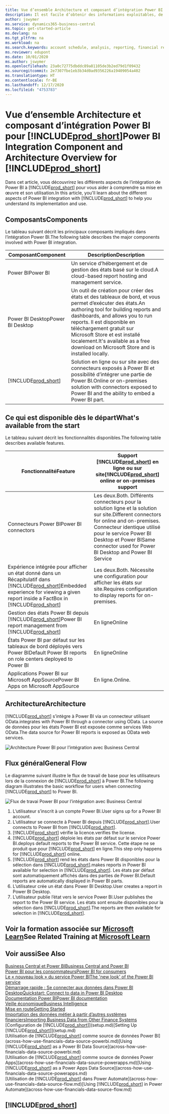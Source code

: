 ```yaml
---
title: Vue d’ensemble Architecture et composant d’intégration Power BI pour Business Central| Microsoft Docs
description: Il est facile d’obtenir des informations exploitables, de la veille économique et des KPI de vos applications Business Central pour Power BI.
author: jswymer
ms.service: dynamics365-business-central
ms.topic: get-started-article
ms.devlang: na
ms.tgt_pltfrm: na
ms.workload: na
ms.search.keywords: account schedule, analysis, reporting, financial report, business intelligence, KPI
ms.reviewer: edupont
ms.date: 10/01/2020
ms.author: jswymer
ms.openlocfilehash: 23a0c72775dbddc89a81105de3b2ed79d1f09432
ms.sourcegitcommit: 2e7307fbe1eb3b34d0ad9356226a19409054a402
ms.translationtype: HT
ms.contentlocale: fr-BE
ms.lasthandoff: 12/17/2020
ms.locfileid: "4753783"
---
```

# <a name="power-bi-integration-component-and-architecture-overview-for-prod_short"></a><span data-ttu-id="69b5d-103">Vue d’ensemble Architecture et composant d’intégration Power BI pour [!INCLUDE[prod_short](includes/prod_short.md)]</span><span class="sxs-lookup"><span data-stu-id="69b5d-103">Power BI Integration Component and Architecture Overview for [!INCLUDE[prod_short](includes/prod_short.md)]</span></span>

<span data-ttu-id="69b5d-104">Dans cet article, vous découvrirez les différents aspects de l’intégration de Power BI à [!INCLUDE[prod_short](includes/prod_short.md)] pour vous aider à comprendre sa mise en œuvre et son utilisation.</span><span class="sxs-lookup"><span data-stu-id="69b5d-104">In this article, you'll learn about the different aspects of Power BI integration with [!INCLUDE[prod_short](includes/prod_short.md)] to help you understand its implementation and use.</span></span>

## <a name="components"></a><span data-ttu-id="69b5d-105">Composants</span><span class="sxs-lookup"><span data-stu-id="69b5d-105">Components</span></span>

<span data-ttu-id="69b5d-106">Le tableau suivant décrit les principaux composants impliqués dans l’intégration Power BI.</span><span class="sxs-lookup"><span data-stu-id="69b5d-106">The following table describes the major components involved with Power BI integration.</span></span>

|<span data-ttu-id="69b5d-107">Composant</span><span class="sxs-lookup"><span data-stu-id="69b5d-107">Component</span></span>|<span data-ttu-id="69b5d-108">Description</span><span class="sxs-lookup"><span data-stu-id="69b5d-108">Description</span></span>|
|---------|-----------|
|<span data-ttu-id="69b5d-109">Power BI</span><span class="sxs-lookup"><span data-stu-id="69b5d-109">Power BI</span></span>|<span data-ttu-id="69b5d-110">Un service d’hébergement et de gestion des états basé sur le cloud.</span><span class="sxs-lookup"><span data-stu-id="69b5d-110">A cloud-based report hosting and management service.</span></span>|
|<span data-ttu-id="69b5d-111">Power BI Desktop</span><span class="sxs-lookup"><span data-stu-id="69b5d-111">Power BI Desktop</span></span>|<span data-ttu-id="69b5d-112">Un outil de création pour créer des états et des tableaux de bord, et vous permet d’exécuter des états.</span><span class="sxs-lookup"><span data-stu-id="69b5d-112">An authoring tool for building reports and dashboards, and allows you to run reports.</span></span> <span data-ttu-id="69b5d-113">Il est disponible en téléchargement gratuit sur Microsoft Store et est installé localement.</span><span class="sxs-lookup"><span data-stu-id="69b5d-113">It's available as a free download on Microsoft Store and is installed locally.</span></span>|
|[!INCLUDE[prod_short](includes/prod_short.md)]|<span data-ttu-id="69b5d-114">Solution en ligne ou sur site avec des connecteurs exposés à Power BI et possibilité d’intégrer une partie de Power BI.</span><span class="sxs-lookup"><span data-stu-id="69b5d-114">Online or on-premises solution with connectors exposed to Power BI and the ability to embed a Power BI part.</span></span>|

## <a name="whats-available-from-the-start"></a><span data-ttu-id="69b5d-115">Ce qui est disponible dès le départ</span><span class="sxs-lookup"><span data-stu-id="69b5d-115">What's available from the start</span></span>

<span data-ttu-id="69b5d-116">Le tableau suivant décrit les fonctionnalités disponibles.</span><span class="sxs-lookup"><span data-stu-id="69b5d-116">The following table describes available features.</span></span>

|<span data-ttu-id="69b5d-117">Fonctionnalité</span><span class="sxs-lookup"><span data-stu-id="69b5d-117">Feature</span></span>|<span data-ttu-id="69b5d-118">Support [!INCLUDE[prod_short](includes/prod_short.md)] en ligne ou sur site</span><span class="sxs-lookup"><span data-stu-id="69b5d-118">[!INCLUDE[prod_short](includes/prod_short.md)] online or on-premises support</span></span>|
|-------|---------------------|
|<span data-ttu-id="69b5d-119">Connecteurs Power BI</span><span class="sxs-lookup"><span data-stu-id="69b5d-119">Power BI connectors</span></span>|<span data-ttu-id="69b5d-120">Les deux.</span><span class="sxs-lookup"><span data-stu-id="69b5d-120">Both.</span></span> <span data-ttu-id="69b5d-121">Différents connecteurs pour la solution ligne et la solution sur site.</span><span class="sxs-lookup"><span data-stu-id="69b5d-121">Different connectors for online and on-premises.</span></span> <span data-ttu-id="69b5d-122">Connecteur identique utilisé pour le service Power BI Desktop et Power BI</span><span class="sxs-lookup"><span data-stu-id="69b5d-122">Same connector used for Power BI Desktop and Power BI Service</span></span> |
|<span data-ttu-id="69b5d-123">Expérience intégrée pour afficher un état donné dans un Récapitulatif dans [!INCLUDE[prod_short](includes/prod_short.md)]</span><span class="sxs-lookup"><span data-stu-id="69b5d-123">Embedded experience for viewing a given report inside a FactBox in [!INCLUDE[prod_short](includes/prod_short.md)]</span></span>|<span data-ttu-id="69b5d-124">Les deux.</span><span class="sxs-lookup"><span data-stu-id="69b5d-124">Both.</span></span> <span data-ttu-id="69b5d-125">Nécessite une configuration pour afficher les états sur site.</span><span class="sxs-lookup"><span data-stu-id="69b5d-125">Requires configuration to display reports for on-premises.</span></span>|
|<span data-ttu-id="69b5d-126">Gestion des états Power BI depuis [!INCLUDE[prod_short](includes/prod_short.md)]</span><span class="sxs-lookup"><span data-stu-id="69b5d-126">Power BI report management from [!INCLUDE[prod_short](includes/prod_short.md)]</span></span>|<span data-ttu-id="69b5d-127">En ligne</span><span class="sxs-lookup"><span data-stu-id="69b5d-127">Online</span></span>|
|<span data-ttu-id="69b5d-128">États Power BI par défaut sur les tableaux de bord déployés vers Power BI</span><span class="sxs-lookup"><span data-stu-id="69b5d-128">Default Power BI reports on role centers deployed to Power BI</span></span>|<span data-ttu-id="69b5d-129">En ligne</span><span class="sxs-lookup"><span data-stu-id="69b5d-129">Online</span></span>|
|<span data-ttu-id="69b5d-130">Applications Power BI sur Microsoft AppSource</span><span class="sxs-lookup"><span data-stu-id="69b5d-130">Power BI Apps on Microsoft AppSource</span></span>|<span data-ttu-id="69b5d-131">En ligne.</span><span class="sxs-lookup"><span data-stu-id="69b5d-131">Online.</span></span>|

## <a name="architecture"></a><span data-ttu-id="69b5d-132">Architecture</span><span class="sxs-lookup"><span data-stu-id="69b5d-132">Architecture</span></span>

[!INCLUDE[prod_short](includes/prod_short.md)] <span data-ttu-id="69b5d-133">s’intègre à Power BI via un connecteur utilisant OData.</span><span class="sxs-lookup"><span data-stu-id="69b5d-133">integrates with Power BI through a connector using OData.</span></span> <span data-ttu-id="69b5d-134">La source de données pour les états Power BI est exposée comme services Web OData.</span><span class="sxs-lookup"><span data-stu-id="69b5d-134">The data source for Power BI reports is exposed as OData web services.</span></span>

![Architecture Power BI pour l’intégration avec Business Central](./media/power-bi-architecture.png)

## <a name="general-flow"></a><span data-ttu-id="69b5d-136">Flux général</span><span class="sxs-lookup"><span data-stu-id="69b5d-136">General Flow</span></span>

<span data-ttu-id="69b5d-137">Le diagramme suivant illustre le flux de travail de base pour les utilisateurs lors de la connexion de [!INCLUDE[prod_short](includes/prod_short.md)] à Power BI.</span><span class="sxs-lookup"><span data-stu-id="69b5d-137">The following diagram illustrates the basic workflow for users when connecting [!INCLUDE[prod_short](includes/prod_short.md)] to Power BI.</span></span>

![Flux de travai Power BI pour l’intégration avec Business Central](./media/power-bi-flow.png)

1. <span data-ttu-id="69b5d-139">L’utilisateur s’inscrit à un compte Power BI.</span><span class="sxs-lookup"><span data-stu-id="69b5d-139">User signs up for a Power BI account.</span></span>
2. <span data-ttu-id="69b5d-140">L’utilisateur se connecte à Power BI depuis [!INCLUDE[prod_short](includes/prod_short.md)].</span><span class="sxs-lookup"><span data-stu-id="69b5d-140">User connects to Power BI from [!INCLUDE[prod_short](includes/prod_short.md)].</span></span>
3. [!INCLUDE[prod_short](includes/prod_short.md)] <span data-ttu-id="69b5d-141">vérifie la licence.</span><span class="sxs-lookup"><span data-stu-id="69b5d-141">verifies the license.</span></span>
4. [!INCLUDE[prod_short](includes/prod_short.md)] <span data-ttu-id="69b5d-142">déploie les états par défaut sur le service Power BI.</span><span class="sxs-lookup"><span data-stu-id="69b5d-142">deploys default reports to the Power BI service.</span></span> <span data-ttu-id="69b5d-143">Cette étape ne se produit que pour [!INCLUDE[prod_short](includes/prod_short.md)] en ligne.</span><span class="sxs-lookup"><span data-stu-id="69b5d-143">This step only happens for [!INCLUDE[prod_short](includes/prod_short.md)] online.</span></span>
5. [!INCLUDE[prod_short](includes/prod_short.md)] <span data-ttu-id="69b5d-144">rend les états dans Power BI disponibles pour la sélection dans [!INCLUDE[prod_short](includes/prod_short.md)].</span><span class="sxs-lookup"><span data-stu-id="69b5d-144">makes reports in Power BI available for selection in [!INCLUDE[prod_short](includes/prod_short.md)].</span></span> <span data-ttu-id="69b5d-145">Les états par défaut sont automatiquement affichés dans des parties de Power BI.</span><span class="sxs-lookup"><span data-stu-id="69b5d-145">Default reports are automatically displayed in Power BI parts.</span></span>
6. <span data-ttu-id="69b5d-146">L’utilisateur crée un état dans Power BI Desktop.</span><span class="sxs-lookup"><span data-stu-id="69b5d-146">User creates a report in Power BI Desktop.</span></span>
7. <span data-ttu-id="69b5d-147">L’utilisateur publie l’état vers le service Power BI.</span><span class="sxs-lookup"><span data-stu-id="69b5d-147">User publishes the report to the Power BI service.</span></span> <span data-ttu-id="69b5d-148">Les états sont ensuite disponibles pour la sélection dans [!INCLUDE[prod_short](includes/prod_short.md)].</span><span class="sxs-lookup"><span data-stu-id="69b5d-148">The reports are then available for selection in [!INCLUDE[prod_short](includes/prod_short.md)].</span></span>

## <a name="see-related-training-at-microsoft-learn"></a><span data-ttu-id="69b5d-149">Voir la formation associée sur [Microsoft Learn](/learn/modules/configure-powerbi-excel-dynamics-365-business-central/index)</span><span class="sxs-lookup"><span data-stu-id="69b5d-149">See Related Training at [Microsoft Learn](/learn/modules/configure-powerbi-excel-dynamics-365-business-central/index)</span></span>

## <a name="see-also"></a><span data-ttu-id="69b5d-150">Voir aussi</span><span class="sxs-lookup"><span data-stu-id="69b5d-150">See Also</span></span>

[<span data-ttu-id="69b5d-151">Business Central et Power BI</span><span class="sxs-lookup"><span data-stu-id="69b5d-151">Business Central and Power BI</span></span>](admin-powerbi.md)  
[<span data-ttu-id="69b5d-152">Power BI pour les consommateurs</span><span class="sxs-lookup"><span data-stu-id="69b5d-152">Power BI for consumers</span></span>](/power-bi/consumer/end-user-consumer)  
[<span data-ttu-id="69b5d-153">Le « nouveau look » du service Power BI</span><span class="sxs-lookup"><span data-stu-id="69b5d-153">The 'new look' of the Power BI service</span></span>](/power-bi/service-new-look)  
[<span data-ttu-id="69b5d-154">Démarrage rapide : Se connecter aux données dans Power BI Desktop</span><span class="sxs-lookup"><span data-stu-id="69b5d-154">Quickstart: Connect to data in Power BI Desktop</span></span>](/power-bi/desktop-quickstart-connect-to-data)  
[<span data-ttu-id="69b5d-155">Documentation Power BI</span><span class="sxs-lookup"><span data-stu-id="69b5d-155">Power BI documentation</span></span>](/power-bi/)  
[<span data-ttu-id="69b5d-156">Veille économique</span><span class="sxs-lookup"><span data-stu-id="69b5d-156">Business Intelligence</span></span>](bi.md)  
[<span data-ttu-id="69b5d-157">Mise en route</span><span class="sxs-lookup"><span data-stu-id="69b5d-157">Getting Started</span></span>](product-get-started.md)  
[<span data-ttu-id="69b5d-158">Importation des données métier à partir d’autres systèmes financiers</span><span class="sxs-lookup"><span data-stu-id="69b5d-158">Importing Business Data from Other Finance Systems</span></span>](across-import-data-configuration-packages.md)  
<span data-ttu-id="69b5d-159">[Configuration de [!INCLUDE[prod_short](includes/prod_short.md)]](setup.md)</span><span class="sxs-lookup"><span data-stu-id="69b5d-159">[Setting Up [!INCLUDE[prod_short](includes/prod_short.md)]](setup.md)</span></span>  
<span data-ttu-id="69b5d-160">[Utilisation de [!INCLUDE[prod_short](includes/prod_short.md)] comme source de données Power BI](across-how-use-financials-data-source-powerbi.md)</span><span class="sxs-lookup"><span data-stu-id="69b5d-160">[Using [!INCLUDE[prod_short](includes/prod_short.md)] as a Power BI Data Source](across-how-use-financials-data-source-powerbi.md)</span></span>  
<span data-ttu-id="69b5d-161">[Utilisation de [!INCLUDE[prod_short](includes/prod_short.md)] comme source de données Power Apps](across-how-use-financials-data-source-powerapps.md)</span><span class="sxs-lookup"><span data-stu-id="69b5d-161">[Using [!INCLUDE[prod_short](includes/prod_short.md)] as a Power Apps Data Source](across-how-use-financials-data-source-powerapps.md)</span></span>  
<span data-ttu-id="69b5d-162">[Utilisation de [!INCLUDE[prod_short](includes/prod_short.md)] dans Power Automate](across-how-use-financials-data-source-flow.md)</span><span class="sxs-lookup"><span data-stu-id="69b5d-162">[Using [!INCLUDE[prod_short](includes/prod_short.md)] in Power Automate](across-how-use-financials-data-source-flow.md)</span></span>  

## [!INCLUDE[prod_short](includes/free_trial_md.md)]  
